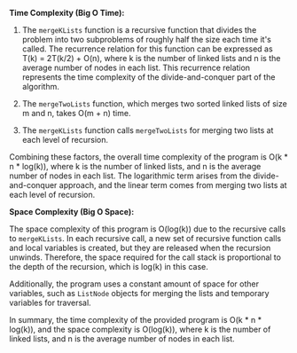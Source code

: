 **Time Complexity (Big O Time):**

1. The `mergeKLists` function is a recursive function that divides the problem into two subproblems of roughly half the size each time it's called. The recurrence relation for this function can be expressed as T(k) = 2T(k/2) + O(n), where k is the number of linked lists and n is the average number of nodes in each list. This recurrence relation represents the time complexity of the divide-and-conquer part of the algorithm.

2. The `mergeTwoLists` function, which merges two sorted linked lists of size m and n, takes O(m + n) time.

3. The `mergeKLists` function calls `mergeTwoLists` for merging two lists at each level of recursion.

Combining these factors, the overall time complexity of the program is O(k * n * log(k)), where k is the number of linked lists, and n is the average number of nodes in each list. The logarithmic term arises from the divide-and-conquer approach, and the linear term comes from merging two lists at each level of recursion.

**Space Complexity (Big O Space):**

The space complexity of this program is O(log(k)) due to the recursive calls to `mergeKLists`. In each recursive call, a new set of recursive function calls and local variables is created, but they are released when the recursion unwinds. Therefore, the space required for the call stack is proportional to the depth of the recursion, which is log(k) in this case.

Additionally, the program uses a constant amount of space for other variables, such as `ListNode` objects for merging the lists and temporary variables for traversal.

In summary, the time complexity of the provided program is O(k * n * log(k)), and the space complexity is O(log(k)), where k is the number of linked lists, and n is the average number of nodes in each list.
